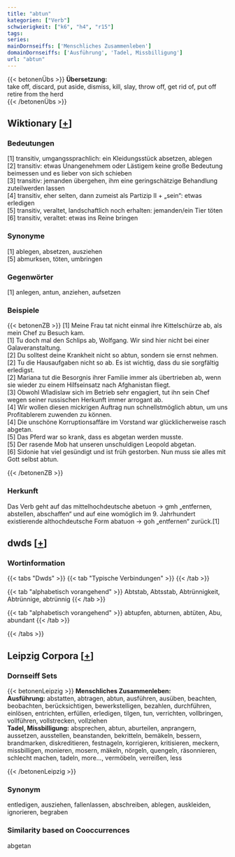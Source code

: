 ```yaml
---
title: "abtun"
kategorien: ["Verb"]
schwierigkeit: ["k6", "h4", "r15"]
tags:
series:
mainDornseiffs: ['Menschliches Zusammenleben']
domainDornseiffs: ['Ausführung', 'Tadel, Missbilligung']
url: "abtun"
---
```


{{< betonenÜbs >}}
**Übersetzung:**  
take off, discard, put aside, dismiss, kill, slay, throw off, get rid of, put off  
retire from the herd  
{{< /betonenÜbs >}}

## Wiktionary [[+](https://de.wiktionary.org/wiki/abtun)]

### Bedeutungen
[1] transitiv, umgangssprachlich: ein Kleidungsstück absetzen, ablegen  
[2] transitiv: etwas Unangenehmem oder Lästigem keine große Bedeutung beimessen und es lieber von sich schieben  
[3] transitiv: jemanden übergehen, ihm eine geringschätzige Behandlung zuteilwerden lassen  
[4] transitiv, eher selten, dann zumeist als Partizip II + „sein“: etwas erledigen  
[5] transitiv, veraltet, landschaftlich noch erhalten: jemanden/ein Tier töten  
[6] transitiv, veraltet: etwas ins Reine bringen  

### Synonyme
[1] ablegen, absetzen, ausziehen  
[5] abmurksen, töten, umbringen  

### Gegenwörter
[1] anlegen, antun, anziehen, aufsetzen  

### Beispiele
{{< betonenZB >}}
[1] Meine Frau tat nicht einmal ihre Kittelschürze ab, als mein Chef zu Besuch kam.  
[1] Tu doch mal den Schlips ab, Wolfgang. Wir sind hier nicht bei einer Galaveranstaltung.  
[2] Du solltest deine Krankheit nicht so abtun, sondern sie ernst nehmen.  
[2] Tu die Hausaufgaben nicht so ab. Es ist wichtig, dass du sie sorgfältig erledigst.  
[2] Mariana tut die Besorgnis ihrer Familie immer als übertrieben ab, wenn sie wieder zu einem Hilfseinsatz nach Afghanistan fliegt.  
[3] Obwohl Wladislaw sich im Betrieb sehr engagiert, tut ihn sein Chef wegen seiner russischen Herkunft immer arrogant ab.  
[4] Wir wollen diesen mickrigen Auftrag nun schnellstmöglich abtun, um uns Profitablerem zuwenden zu können.  
[4] Die unschöne Korruptionsaffäre im Vorstand war glücklicherweise rasch abgetan.  
[5] Das Pferd war so krank, dass es abgetan werden musste.  
[5] Der rasende Mob hat unseren unschuldigen Leopold abgetan.  
[6] Sidonie hat viel gesündigt und ist früh gestorben. Nun muss sie alles mit Gott selbst abtun.  

{{< /betonenZB >}}
### Herkunft
Das Verb geht auf das mittelhochdeutsche abetuon → gmh „entfernen, abstellen, abschaffen“ und auf eine womöglich im 9. Jahrhundert existierende althochdeutsche Form abatuon → goh „entfernen“ zurück.[1]  



## dwds [[+](https://www.dwds.de/wb/abtun)]

### Wortinformation
{{< tabs "Dwds" >}}
{{< tab "Typische Verbindungen" >}}
{{< /tab >}}

{{< tab "alphabetisch vorangehend" >}}
Abtstab, Abtsstab, Abtrünnigkeit, Abtrünnige, abtrünnig
{{< /tab >}}

{{< tab "alphabetisch vorangehend" >}}
abtupfen, abturnen, abtüten, Abu, abundant
{{< /tab >}}

{{< /tabs >}}

## Leipzig Corpora [[+](https://corpora.uni-leipzig.de/en/res?word=abtun&corpusId=deu_newscrawl-public_2018)]

### Dornseiff Sets
{{< betonenLeipzig >}}
**Menschliches Zusammenleben:**  
**Ausführung:** abstatten, abtragen, abtun, ausführen, ausüben, beachten, beobachten, berücksichtigen, bewerkstelligen, bezahlen, durchführen, einlösen, entrichten, erfüllen, erledigen, tilgen, tun, verrichten, vollbringen, vollführen, vollstrecken, vollziehen  
**Tadel, Missbilligung:** absprechen, abtun, aburteilen, anprangern, aussetzen, ausstellen, beanstanden, bekritteln, bemäkeln, bessern, brandmarken, diskreditieren, festnageln, korrigieren, kritisieren, meckern, missbilligen, monieren, mosern, mäkeln, nörgeln, quengeln, räsonnieren, schlecht machen, tadeln, more..., vermöbeln, verreißen, less  

{{< /betonenLeipzig >}}

### Synonym
entledigen, ausziehen, fallenlassen, abschreiben, ablegen, auskleiden, ignorieren, begraben


### Similarity based on Cooccurrences
abgetan

